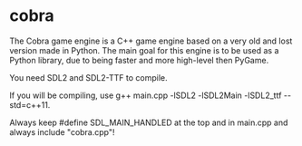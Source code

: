 # cobra

The Cobra game engine is a C++ game engine based on a very old and lost version made in Python. The main goal for this engine is to be used as a Python library, due to being faster and more high-level then PyGame.

You need SDL2 and SDL2-TTF to compile.

If you will be compiling, use g++ main.cpp -lSDL2 -lSDL2Main -lSDL2_ttf --std=c++11.

Always keep #define SDL_MAIN_HANDLED at the top and in main.cpp and always include "cobra.cpp"!

